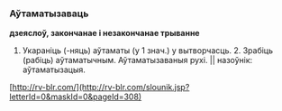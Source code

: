 ### Аўтаматызаваць
**дзеяслоў, закончанае і незакончанае трыванне**

1. Укараніць (-няць) аўтаматы (у 1 знач.) у вытворчасць. 2. Зрабіць (рабіць) аўтаматычным. Аўтаматызаваныя рухі. || назоўнік: аўтаматызацыя.

<a rel="author">[http://rv-blr.com/](http://rv-blr.com/slounik.jsp?letterId=0&maskId=0&pageId=308)</a>
